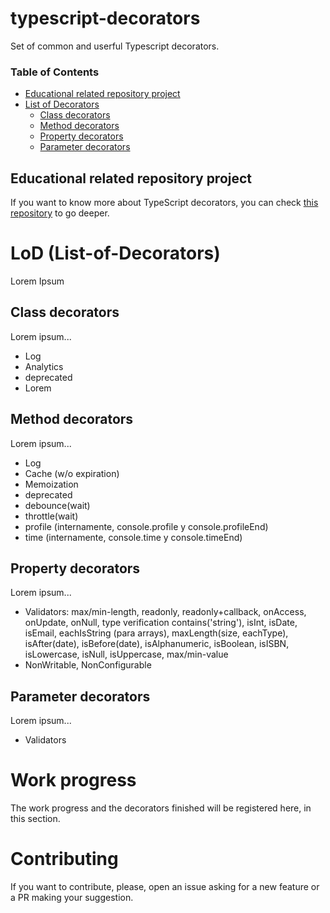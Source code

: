 # typescript-decorators
Set of common and userful Typescript decorators.

### Table of Contents
- [Educational related repository project](#educational-related-repository-project)
- [List of Decorators](#list-of-decorators)
    * [Class decorators](#class-decorators)
    * [Method decorators](#method-decorators)
    * [Property decorators](#property-decorators)
    * [Parameter decorators](#parameter-decorators)

## Educational related repository project
If you want to know more about TypeScript decorators, you can check [this repository](https://github.com/semagarcia/educational-typescript-decorators) to go deeper.

# LoD (List-of-Decorators)
Lorem Ipsum

## Class decorators
Lorem ipsum...
- Log
- Analytics
- deprecated
- Lorem

## Method decorators
Lorem ipsum...
- Log
- Cache (w/o expiration)
- Memoization
- deprecated
- debounce(wait)
- throttle(wait)
- profile (internamente, console.profile y console.profileEnd)
- time (internamente, console.time y console.timeEnd)

## Property decorators
Lorem ipsum...
- Validators: max/min-length, readonly, readonly+callback, onAccess, onUpdate, onNull, type verification
            contains('string'), isInt, isDate, isEmail, eachIsString (para arrays), maxLength(size, eachType),
            isAfter(date), isBefore(date), isAlphanumeric, isBoolean, isISBN, isLowercase, isNull, isUppercase, 
            max/min-value
- NonWritable, NonConfigurable

## Parameter decorators
Lorem ipsum...
- Validators

# Work progress
The work progress and the decorators finished will be registered here, in this section.

# Contributing
If you want to contribute, please, open an issue asking for a new feature or a PR making your suggestion.
